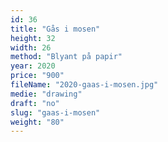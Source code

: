 ```yaml
---
id: 36
title: "Gås i mosen"
height: 32
width: 26
method: "Blyant på papir"
year: 2020
price: "900"
fileName: "2020-gaas-i-mosen.jpg"
medie: "drawing"
draft: "no"
slug: "gaas-i-mosen"
weight: "80"
---
```

